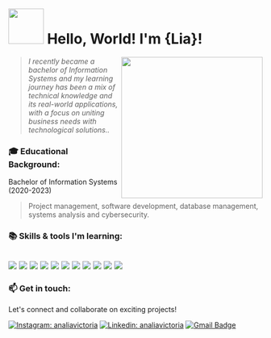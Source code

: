 # <img src="https://camo.githubusercontent.com/ade1e2d563860676f5d78d7dc5546f2c5088a5b7da5fb7430c2f6e9024ce9871/68747470733a2f2f63646e2e7261776769742e636f6d2f436f736173446550756d612f436861707069652f62376538616336302f7372632f7265736f75726365732f706574732f70616e64612f6772656574696e67732e676966" width="70" height="70" /> Hello, World! I'm <strong>{Lia}!</strong>

<img align='right' src="https://pa1.narvii.com/6858/3d8d5712b4e31d70ee9ce9c30cdb06146a6db2fb_hq.gif" width="280">

> <i>I recently became a bachelor of Information Systems and my learning journey has been a mix of technical knowledge and its real-world applications, with a focus on uniting business needs with technological solutions..</i>

### 🎓 Educational Background:

Bachelor of Information Systems (2020-2023)  
> Project management, software development, database management, systems analysis and cybersecurity.

### 📚 Skills & tools I'm learning:

<img src="https://img.shields.io/badge/-Javascript-%23323330.svg?style=flat-square&logo=javascript&logoColor=%23F7DF1E"> <img src="https://img.shields.io/badge/-Node.js-3C873A?style=flat-square&logo=Node.js&logoColor=white">
<img src="https://img.shields.io/badge/-Angular-white?style=flat-square&logo=Angular&logoColor=dd0031">
<img src = "https://img.shields.io/badge/-HTML5-E34F26?style=flat-square&logo=html5&logoColor=white"> 
<img src = "https://img.shields.io/badge/-CSS3-1572B6?style=flat-square&logo=css3&logoColor=white">
<img src="http://img.shields.io/badge/-Git-F1502F?style=flat-square&logo=git&logoColor=FFFFFF">
<img src="https://img.shields.io/badge/-Python-3670A0?style=flat-square&logo=python&logoColor=ffdd54">
<img src="https://img.shields.io/badge/Postman-FF6C37?style=flat-square&logo=postman&logoColor=white">
<img src="https://img.shields.io/badge/-C-659ad2?style=flat-square&logo=c%2B%2B&logoColor=ffffff"> 
<img src="http://img.shields.io/badge/-Java-F89820?style=flat-square&logo=java&logoColor=white"> 
<img src="https://img.shields.io/badge/-Insomnia-black?style=flat-square&logo=insomnia&logoColor=5849BE">
----

### 📫 Get in touch:
Let's connect and collaborate on exciting projects!

[![Instagram: analiavictoria](https://img.shields.io/badge/Instagram-E4405F?style=flat-square&logo=instagram&logoColor=white&link=https://www.instagram.com/analiavictoire/)](https://www.instagram.com/analiavictoire/)
[![Linkedin: analiavictoria](https://img.shields.io/badge/LinkedIn-0077B5?style=flat-square&logo=linkedin&logoColor=white&link=https://www.linkedin.com/in/analiavictoria/)](https://www.linkedin.com/in/analiavictoria/)
[![Gmail Badge](https://img.shields.io/badge/-analiavictoire@gmail.com-c14438?style=flat-square&logo=Gmail&logoColor=white&link=mailto:analiavictoire@gmail.com)](mailto:analiavictoire@gmail.com)


